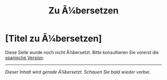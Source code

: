 ﻿---
title: [Zu Ã¼bersetzen]
---

<!-- TODO: translation missing - German version -->

# [Titel zu Ã¼bersetzen]

Diese Seite wurde noch nicht Ã¼bersetzt. Bitte konsultieren Sie vorerst die [spanische Version](/es/myths).

---

*Dieser Inhalt wird gerade Ã¼bersetzt. Schauen Sie bald wieder vorbei.*
